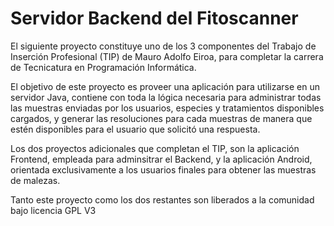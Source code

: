 # Servidor Backend del Fitoscanner

El siguiente proyecto constituye uno de los 3 componentes del Trabajo de Inserción Profesional (TIP) de Mauro Adolfo Eiroa, para completar la carrera de Tecnicatura en Programación Informática.

El objetivo de este proyecto es proveer una aplicación para utilizarse en un servidor Java, contiene con toda la lógica necesaria para administrar todas las muestras enviadas por los usuarios, especies y tratamientos disponibles cargados, y generar las resoluciones para cada muestras de manera que estén disponibles para el usuario que solicitó una respuesta.

Los dos proyectos adicionales que completan el TIP, son la aplicación Frontend, empleada para adminsitrar el Backend, y la aplicación Android, orientada exclusivamente a los usuarios finales para obtener las muestras de malezas.

Tanto este proyecto como los dos restantes son liberados a la comunidad bajo licencia GPL V3



